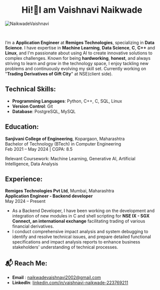 <h1 align="center">Hi!👋I am Vaishnavi Naikwade</h1>

<p align="left"> <img src="https://komarev.com/ghpvc/?username=NaikwadeVaishnavi&label=Profile%20views&color=0e75b6&style=flat" alt="NaikwadeVaishnavi" /> </p>
<br>

I’m a **Application Engineer** at **Remiges Technologies**, specializing in **Data Science**. I have expertise in **Machine Learning**, **Data Science**, **C**, **C++** and **Linux**, and I'm passionate about using AI to create innovative solutions to complex challenges. Known for being **hardworking**, **honest**, and always striving to learn and grow in the technology space, I enjoy tackling new problems and continuously evolving my skill set. Currently working on "**Trading Derivatives of Gift City**" at NSE(client side).


## Technical Skills:
- **Programming Languages**: Python, C++, C, SQL, Linux
- **Version Control**: Git
- **Database**: PostgreSQL, MySQL

## Education:
**Sanjivani College of Engineering**, Kopargaon, Maharashtra  
Bachelor of Technology (BTech) in Computer Engineering  
Feb 2021 – May 2024 | CGPA: 8.5

Relevant Coursework: Machine Learning, Generative AI, Artificial Intelligence, Data Analysis

## Experience:

**Remiges Technologies Pvt Ltd**, Mumbai, Maharashtra  
**Application Engineer - Backend developer**  
May 2024 – Present  
- As a Backend Developer, I have been working on the development and integration of new modules in C and shell scripting for **NSE IX - SGX Connect, an international exchange** facilitating trading of various financial derivatives.
- I conduct comprehensive impact analysis and system debugging to identify and resolve technical issues, and prepare detailed functional specifications and impact analysis reports to enhance business stakeholders' understanding of technical processes.
  
## 📬 Reach Me:

- **Email** : [naikwadevaishnavi2002@gmail.com](mailto:naikwadevaishnavi2002@gmail.com)
- **LinkedIn**: [linkedin.com/in/vaishnavi-naikwade-223769211](https://linkedin.com/in/vaishnavi-naikwade-223769211)

